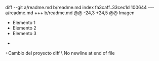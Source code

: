 diff --git a/readme.md b/readme.md
index fa3caff..33cec1d 100644
--- a/readme.md
+++ b/readme.md
@@ -24,3 +24,5 @@ Imagen
 * Elemento 1
 * Elemento 2
 * Elemento 3
+
+Cambio del proyecto diff
\ No newline at end of file
